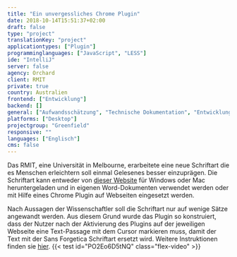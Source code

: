 ```yaml
---
title: "Ein unvergessliches Chrome Plugin"
date: 2018-10-14T15:51:37+02:00
draft: false
type: "project"
translationKey: "project"
applicationtypes: ["Plugin"]
programminglanguages: ["JavaScript", "LESS"]
ide: "IntelliJ"
server: false
agency: Orchard
client: RMIT
private: true
country: Australien
frontend: ["Entwicklung"]
backend: []
general: ["Aufwandsschätzung", "Technische Dokumentation", "Entwicklung", "Deployment"]
platforms: ["Desktop"]
projectgroup: "Greenfield"
responsive: ""
languages: ["Englisch"]
cms: false
---
```

Das RMIT, eine Universität in Melbourne, erarbeitete eine neue Schriftart die es Menschen erleichtern soll einmal Gelesenes besser einzuprägen. Die Schriftart kann entweder von <a href="http://sansforgetica.rmit/" target="_blank" rel="noopener">dieser Website</a> für Windows oder Mac heruntergeladen und in eigenen Word-Dokumenten verwendet werden oder mit Hilfe eines Chrome Plugin auf Webseiten eingesetzt werden.

Nach Aussagen der Wissenschaftler soll die Schriftart nur auf wenige Sätze angewandt werden. Aus diesem Grund wurde das Plugin so konstruiert, dass der Nutzer nach der Aktivierung des Plugins auf der jeweiligen Webseite eine Text-Passage mit dem Cursor markieren muss, damit der Text mit der Sans Forgetica Schriftart ersetzt wird. Weitere Instruktionen finden sie <a href="https://chrome.google.com/webstore/detail/sans-forgetica-study-mode/jojbobbpjflbaekncckdbanjoakgpbbc?hl=en" target="_blank" rel="noopener">hier</a>.
{{< test id="PO2Eo6D5tNQ" class="flex-video" >}}
